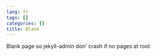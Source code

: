 ```yaml
---
lang: fr
tags: []
categories: []
title: Blank
---
```


Blank page so jekyll-admin don' crash if no pages at root
